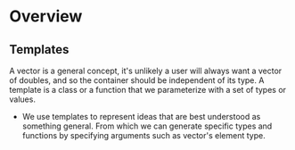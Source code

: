# Overview
## Templates
A vector is a general concept, it's unlikely a user will always want a vector of
doubles, and so the container should be independent of its type. A template is
a class or a function that we parameterize with a set of types or values.
- We use templates to represent ideas that are best understood as something
general. From which we can generate specific types and functions by specifying
arguments such as vector's element type.